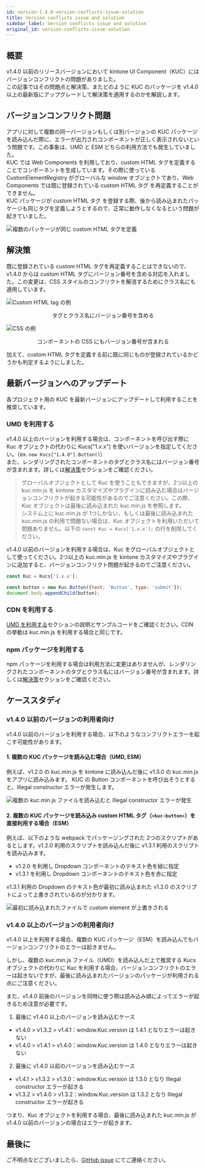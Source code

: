 ```yaml
---
id: version-1.4.0-version-conflicts-issue-solution
title: Version conflicts issue and solution
sidebar_label: Version conflicts issue and solution
original_id: version-conflicts-issue-solution
---
```


## 概要

v1.4.0 以前のリリースバージョンにおいて kintone UI Component（KUC）にはバージョンコンフリクトの問題がありました。<br>
この記事ではその問題点と解決策、またどのように KUC のパッケージを v1.4.0 以上の最新版にアップグレードして解決策を適用するのかを解説します。

## バージョンコンフリクト問題

アプリに対して複数の同一バージョンもしくは別バージョンの KUC パッケージを読み込んだ際に、エラーが出力されコンポーネントが正しく表示されないという問題です。この事象は、UMD と ESM どちらの利用方法でも発生していました。<br>
KUC では Web Components を利用しており、custom HTML タグを定義することでコンポーネントを生成しています。その際に使っている CustomElementRegistry がグローバルな window オブジェクトであり、Web Components では既に登録されている custom HTML タグ を再定義することができません。<br>
KUC パッケージが custom HTML タグ を登録する際、後から読み込まれたパッケージも同じタグを定義しようとするので、正常に動作しなくなるという問題が起きていました。

![複数のパッケージが同じ custom HTML タグを定義](assets/version-conflict-diagram.jpeg)

## 解決策

既に登録されている custom HTML タグを再定義することはできないので、v1.4.0 からは custom HTML タグにバージョン番号を含める対応を入れました。この変更は、CSS スタイルのコンフリクトを解消するためにクラス名にも適用しています。

![Custom HTML tag の例](assets/version-conflict-html-tag.png)
<center>タグとクラス名にバージョン番号を含める</center>

![CSS の例](assets/version-conflict-css.png)
<center>コンポーネントの CSS にもバージョン番号が含まれる</center>

加えて、custom HTML タグを定義する前に既に同じものが登録されているかどうかも判定するようにしました。

## 最新バージョンへのアップデート

各プロジェクト用の KUC を最新バージョンにアップデートして利用することを推奨しています。

### UMD を利用する

v1.4.0 以上のバージョンを利用する場合は、コンポーネントを呼び出す際に Kuc オブジェクトの代わりに Kucs["1.x.x"] を使いバージョンを指定してください。（ex. `new Kucs["1.4.0"].Button()`）<br>
また、レンダリングされたコンポーネントのタグとクラス名にはバージョン番号が含まれます。詳しくは[解決策](#解決策)セクションをご確認ください。

> グローバルオブジェクトとして Kuc を使うこともできますが、2つ以上の kuc.min.js を kintone カスタマイズやプラグインに読み込む場合はバージョンコンフリクトが起きる可能性があるのでご注意ください。この際、Kuc オブジェクトは最後に読み込まれた kuc.min.js を参照します。<br>
> システム上に kuc.min.js が 1つしかない、もしくは最後に読み込まれた kuc.min.js の利用で問題ない場合は、Kuc オブジェクトを利用いただいて問題ありません。以下の `const Kuc = Kucs['1.x.x'];` の行を削除してください。

v1.4.0 以前のバージョンを利用する場合は、Kuc をグローバルオブジェクトとして使ってください。2つ以上の kuc.min.js を kintone カスタマイズやプラグインに追加すると、バージョンコンフリクト問題が起きるのでご注意ください。

```javascript
const Kuc = Kucs['1.x.x'];

const button = new Kuc.Button({text: 'Button', type: 'submit'});
document.body.appendChild(button);
```

### CDN を利用する

[UMD を利用する](#umd-を利用する)セクションの説明とサンプルコードをご確認ください。CDN の挙動は kuc.min.js を利用する場合と同じです。

### npm パッケージを利用する

npm パッケージを利用する場合は利用方法に変更はありませんが、レンダリングされたコンポーネントのタグとクラス名にはバージョン番号が含まれます。詳しくは[解決策](#解決策)セクションをご確認ください。

## ケーススタディ

### v1.4.0 以前のバージョンの利用者向け

v1.4.0 以前のバージョンを利用する場合、以下のようなコンフリクトエラーを起こす可能性があります。

#### 1. 複数の KUC パッケージを読み込む場合（UMD, ESM）

例えば、v1.2.0 の kuc.min.js を kintone に読み込んだ後に v1.3.0 の kuc.min.js をアプリに読み込みます。
KUC の Button コンポーネントを呼び出そうとすると、Illegal constructor エラーが発生します。

![複数の kuc.min.js ファイルを読み込むと Illegal constructor エラーが発生](assets/UMD_multi_files.jpeg)

#### 2. 複数の KUC パッケージを読み込み custom HTML タグ（`<kuc-button>`）を直接利用する場合（ESM）

例えば、以下のような webpack でパッケージングされた 2つのスクリプトがあるとします。v1.2.0 利用のスクリプトを読み込んだ後に v1.3.1 利用のスクリプトを読み込みます。
- v1.2.0 を利用し Dropdown コンポーネントのテキスト色を緑に指定
- v1.3.1 を利用し Dropdown コンポーネントのテキスト色を赤に指定

v1.3.1 利用の Dropdown のテキスト色が最初に読み込まれた v1.2.0 のスクリプトによって上書きされているのが分かります。

![最初に読み込まれたファイルで custom element が上書きされる](assets/ESM_multi_files_1.png)

### v1.4.0 以上のバージョンの利用者向け

v1.4.0 以上を利用する場合、複数の KUC パッケージ（ESM）を読み込んでもバージョンコンフリクトのエラーは起きません。

しかし、複数の kuc.min.js ファイル（UMD）を読み込んだ上で推奨する Kucs オブジェクトの代わりに Kuc を利用する場合、バージョンコンフリクトのエラーは起きないですが、最後に読み込まれたバージョンのパッケージが利用される点にご注意ください。

また、v1.4.0 前後のバージョンを同時に使う際は読み込み順によってエラーが起きるため注意が必要です。

1. 最後に v1.4.0 以上のバージョンを読み込むケース
- v1.4.0 > v1.3.2 > v1.4.1：window.Kuc.version は 1.4.1 となりエラーは起きない
- v1.4.0 > v1.4.1 > v1.4.0：window.Kuc.version は 1.4.0 となりエラーは起きない

2. 最後に v1.4.0 以前のバージョンを読み込むケース
- v1.4.1 > v1.3.2 > v1.3.0：window.Kuc.version は 1.3.0 となり Illegal constructor エラーが起きる
- v1.3.2 > v1.4.0 > v1.3.2：window.Kuc.version は 1.3.2 となり Illegal constructor エラーが起きる

つまり、Kuc オブジェクトを利用する場合、最後に読み込まれた kuc.min.js が v1.4.0 以前のバージョンの場合はエラーが起きます。

## 最後に
ご不明点などございましたら、[GitHub issue](https://github.com/kintone-labs/kintone-ui-component/issues/new/choose) にてご連絡ください。
